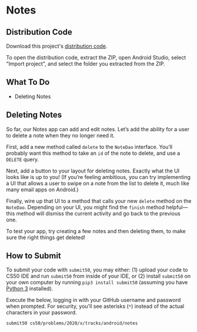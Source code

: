 # Notes

## Distribution Code

Download this project's [distribution code](https://cdn.cs50.net/2019/fall/tracks/android/notes/notes.zip).

To open the distribution code, extract the ZIP, open Android Studio, select "Import project", and select the folder you extracted from the ZIP.

## What To Do

* Deleting Notes

## Deleting Notes

So far, our Notes app can add and edit notes. Let’s add the ability for a user to delete a note when they no longer need it.

First, add a new method called `delete` to the `NoteDao` interface. You’ll probably want this method to take an `id` of the note to delete, and use a `DELETE` query.

Next, add a button to your layout for deleting notes. Exactly what the UI looks like is up to you! (If you’re feeling ambitious, you can try implementing a UI that allows a user to swipe on a note from the list to delete it, much like many email apps on Android.)

Finally, wire up that UI to a method that calls your new `delete` method on the `NoteDao`. Depending on your UI, you might find the `finish` method helpful—this method will dismiss the current activity and go back to the previous one.

To test your app, try creating a few notes and then deleting them, to make sure the right things get deleted!

## How to Submit

To submit your code with `submit50`, you may either: (1) upload your code to CS50 IDE and run `submit50` from inside of your IDE, or (2) install `submit50` on your own computer by running `pip3 install submit50` (assuming you have [Python 3](https://www.python.org/downloads/) installed).

Execute the below, logging in with your GitHub username and password when prompted. For security, you'll see asterisks (`*`) instead of the actual characters in your password.

```
submit50 cs50/problems/2020/x/tracks/android/notes
```
